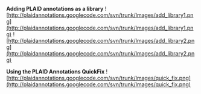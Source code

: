 **Adding PLAID annotations as a library**
![http://plaidannotations.googlecode.com/svn/trunk/Images/add_library1.png](http://plaidannotations.googlecode.com/svn/trunk/Images/add_library1.png)
![http://plaidannotations.googlecode.com/svn/trunk/Images/add_library2.png](http://plaidannotations.googlecode.com/svn/trunk/Images/add_library2.png)

**Using the PLAID Annotations QuickFix**
![http://plaidannotations.googlecode.com/svn/trunk/Images/quick_fix.png](http://plaidannotations.googlecode.com/svn/trunk/Images/quick_fix.png)